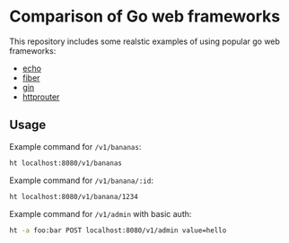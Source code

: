 # Comparison of Go web frameworks

This repository includes some realstic examples of using popular go web frameworks:
- [echo](https://github.com/labstack/echo)
- [fiber](https://github.com/gofiber/fiber)
- [gin](https://github.com/gin-gonic/gin)
- [httprouter](https://github.com/julienschmidt/httprouter)

## Usage
Example command for `/v1/bananas`:
```bash
ht localhost:8080/v1/bananas
```

Example command for `/v1/banana/:id`:
```bash
ht localhost:8080/v1/banana/1234
```

Example command for `/v1/admin` with basic auth:
```bash
ht -a foo:bar POST localhost:8080/v1/admin value=hello
```
